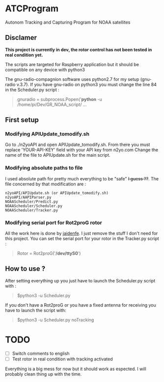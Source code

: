 # ATCProgram
Autonom Tracking and Capturing Program for NOAA satellites

## Disclamer

**This project is currently in dev, the rotor control has not been tested in real condition yet.**

The scripts are targeted for Raspberry application but it should be compatible on any device with python3

The gnu-radio-compagnion software uses python2.7 for my setup (gnu-radio v.3.7). If you have gnu-radio on python3 you must change the line 84 in the Scheduler.py script :
> gnuradio = subprocess.Popen('**python** -u /home/pi/Dev/GR_NOAA_script/ ...

## First setup

### Modifying APIUpdate_tomodify.sh

Go to ./n2yoAPI and open APIUpdate_tomodify.sh. From there you must replace 'YOUR-API-KEY' field with your API key from n2yo.com
Change the name of the file to APIUpdate.sh for the main script.

### Modifying absolute paths to file

I used absolute path for pretty much everything to be "safe" ~~I guess ??~~.
The file concerned by that modification are :
```
n2yoAPI/APIUpdate.sh (or APIUpdate_tomodify.sh)
n2yoAPI/AAPIParser.py
NOAAScheduler/Predict.py
NOAAScheduler/Scheduler.py
NOAAScheduler/Tracker.py
```
### Modifying serial port for Rot2proG rotor

All the work here is done by [jaidenfe](https://github.com/jaidenfe/rot2proG).
I just remove the stuff I don't need for this project. You can set the serial port for your rotor in the Tracker.py script :

> Rotor = Rot2proG('**/dev/ttyS0**')

## How to use ?

After setting everything up you just have to launch the Scheduler.py script with :

> $python3 -u Scheduler.py

If you don't have a Rot2proG or you have a fixed antenna for receiving you have to launch the script with:

> $python3 -u Scheduler.py noTracking

# TODO

- [ ] Switch comments to english
- [ ] Test rotor in real condition with tracking activated

Everything is a big mess for now but it should work as espected. I will probably clean thing up with the time.
